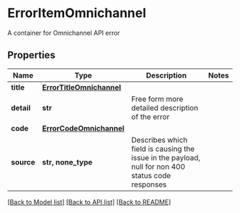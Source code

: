 # ErrorItemOmnichannel

A container for Omnichannel API error
## Properties
Name | Type | Description | Notes
------------ | ------------- | ------------- | -------------
**title** | [**ErrorTitleOmnichannel**](ErrorTitleOmnichannel.md) |  | 
**detail** | **str** | Free form more detailed description of the error | 
**code** | [**ErrorCodeOmnichannel**](ErrorCodeOmnichannel.md) |  | 
**source** | **str, none_type** | Describes which field is causing the issue in the payload, null for non 400 status code responses | 

[[Back to Model list]](../README.md#documentation-for-models) [[Back to API list]](../README.md#documentation-for-api-endpoints) [[Back to README]](../README.md)


